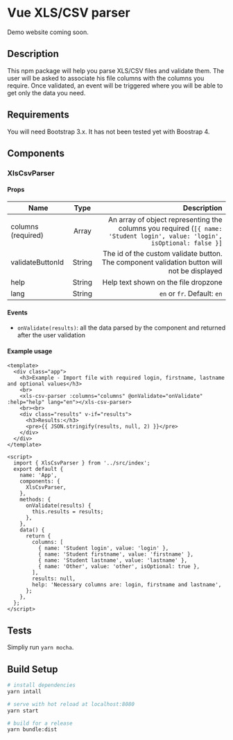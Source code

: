 # Vue XLS/CSV parser

Demo website coming soon.

## Description

This npm package will help you parse XLS/CSV files and validate them. The user will be asked to associate his file columns with the columns you require. Once validated, an event will be triggered where you will be able to get only the data you need.

## Requirements

You will need Bootstrap 3.x. It has not been tested yet with Boostrap 4.

## Components

### XlsCsvParser

#### Props

| Name        | Type           | Description  |
| ------------- |:-------------:| -----:|
| columns (required)      | Array | An array of object representing the columns you required (`[{ name: 'Student login', value: 'login', isOptional: false }]` |
| validateButtonId      | String      |   The id of the custom validate button. The component validation button will not be displayed |
| help | String      |  Help text shown on the file dropzone |
| lang | String | `en` or `fr`. Default: `en` |

#### Events

- `onValidate(results)`: all the data parsed by the component and returned after the user validation

#### Example usage

```vuejs
<template>
  <div class="app">
    <h3>Example - Import file with required login, firstname, lastname and optional values</h3>
    <br>
    <xls-csv-parser :columns="columns" @onValidate="onValidate" :help="help" lang="en"></xls-csv-parser>
    <br><br>
    <div class="results" v-if="results">
      <h3>Results:</h3>
      <pre>{{ JSON.stringify(results, null, 2) }}</pre>
    </div>
  </div>
</template>

<script>
  import { XlsCsvParser } from '../src/index';
  export default {
    name: 'App',
    components: {
      XlsCsvParser,
    },
    methods: {
      onValidate(results) {
        this.results = results;
      },
    },
    data() {
      return {
        columns: [
          { name: 'Student login', value: 'login' },
          { name: 'Student firstname', value: 'firstname' },
          { name: 'Student lastname', value: 'lastname' },
          { name: 'Other', value: 'other', isOptional: true },
        ],
        results: null,
        help: 'Necessary columns are: login, firstname and lastname',
      };
    },
  };
</script>
```

## Tests

Simpliy run `yarn mocha`.

## Build Setup

``` bash
# install dependencies
yarn intall

# serve with hot reload at localhost:8080
yarn start

# build for a release
yarn bundle:dist
```
